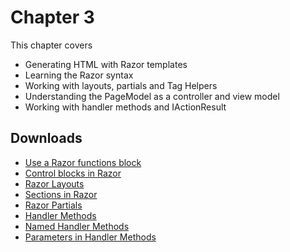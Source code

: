 # Chapter 3

This chapter covers
- Generating HTML with Razor templates
- Learning the Razor syntax
- Working with layouts, partials and Tag Helpers
- Understanding the PageModel as a controller and view model
- Working with handler methods and IActionResult

## Downloads

- [Use a Razor functions block](https://github.com/mikebrind/Razor-Pages-In-Action/tree/main/Chapter03/FunctionsBlockExample)
- [Control blocks in Razor](https://github.com/mikebrind/Razor-Pages-In-Action/tree/main/Chapter03/ControlBlockExamples)
- [Razor Layouts](https://github.com/mikebrind/Razor-Pages-In-Action/tree/main/Chapter03/LayoutExample)
- [Sections in Razor](https://github.com/mikebrind/Razor-Pages-In-Action/tree/main/Chapter03/SectionExample)
- [Razor Partials](https://github.com/mikebrind/Razor-Pages-In-Action/tree/main/Chapter03/PartialExample)
- [Handler Methods](https://github.com/mikebrind/Razor-Pages-In-Action/tree/main/Chapter03/HandlerMethodExample01)
- [Named Handler Methods](https://github.com/mikebrind/Razor-Pages-In-Action/tree/main/Chapter03/NamedHandlerMethodExample)
- [Parameters in Handler Methods](https://github.com/mikebrind/Razor-Pages-In-Action/tree/main/Chapter03/HandlerParameterExample)
